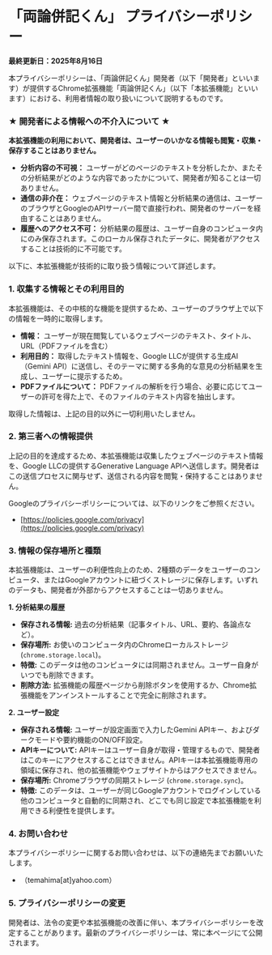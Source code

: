 # 「両論併記くん」 プライバシーポリシー

**最終更新日：2025年8月16日**

本プライバシーポリシーは、「両論併記くん」開発者（以下「開発者」といいます）が提供するChrome拡張機能「両論併記くん」（以下「本拡張機能」といいます）における、利用者情報の取り扱いについて説明するものです。

### ★ 開発者による情報への不介入について ★

**本拡張機能の利用において、開発者は、ユーザーのいかなる情報も閲覧・収集・保存することはありません。**

* **分析内容の不可視：** ユーザーがどのページのテキストを分析したか、またその分析結果がどのような内容であったかについて、開発者が知ることは一切ありません。
* **通信の非介在：** ウェブページのテキスト情報と分析結果の通信は、ユーザーのブラウザとGoogleのAPIサーバー間で直接行われ、開発者のサーバーを経由することはありません。
* **履歴へのアクセス不可：** 分析結果の履歴は、ユーザー自身のコンピュータ内にのみ保存されます。このローカル保存されたデータに、開発者がアクセスすることは技術的に不可能です。

以下に、本拡張機能が技術的に取り扱う情報について詳述します。

### 1. 収集する情報とその利用目的

本拡張機能は、その中核的な機能を提供するため、ユーザーのブラウザ上で以下の情報を一時的に取得します。

* **情報：** ユーザーが現在閲覧しているウェブページのテキスト、タイトル、URL（PDFファイルを含む）
* **利用目的：** 取得したテキスト情報を、Google LLCが提供する生成AI（Gemini API）に送信し、そのテーマに関する多角的な意見の分析結果を生成し、ユーザーに提示するため。
* **PDFファイルについて：** PDFファイルの解析を行う場合、必要に応じてユーザーの許可を得た上で、そのファイルのテキスト内容を抽出します。

取得した情報は、上記の目的以外に一切利用いたしません。

### 2. 第三者への情報提供

上記の目的を達成するため、本拡張機能は収集したウェブページのテキスト情報を、Google LLCの提供するGenerative Language APIへ送信します。開発者はこの送信プロセスに関与せず、送信される内容を閲覧・保持することはありません。

Googleのプライバシーポリシーについては、以下のリンクをご参照ください。
* [https://policies.google.com/privacy](https://policies.google.com/privacy)

### 3. 情報の保存場所と種類

本拡張機能は、ユーザーの利便性向上のため、2種類のデータをユーザーのコンピュータ、またはGoogleアカウントに紐づくストレージに保存します。いずれのデータも、開発者が外部からアクセスすることは一切ありません。

**1. 分析結果の履歴**

*   **保存される情報:** 過去の分析結果（記事タイトル、URL、要約、各論点など）。
*   **保存場所:** お使いのコンピュータ内のChromeローカルストレージ (`chrome.storage.local`)。
*   **特徴:** このデータは他のコンピュータには同期されません。ユーザー自身がいつでも削除できます。
*   **削除方法:** 拡張機能の履歴ページから削除ボタンを使用するか、Chrome拡張機能をアンインストールすることで完全に削除されます。

**2. ユーザー設定**

*   **保存される情報:** ユーザーが設定画面で入力したGemini APIキー、およびダークモードや要約機能のON/OFF設定。
*   **APIキーについて:** APIキーはユーザー自身が取得・管理するもので、開発者はこのキーにアクセスすることはできません。APIキーは本拡張機能専用の領域に保存され、他の拡張機能やウェブサイトからはアクセスできません。
*   **保存場所:** Chromeブラウザの同期ストレージ (`chrome.storage.sync`)。
*   **特徴:** このデータは、ユーザーが同じGoogleアカウントでログインしている他のコンピュータと自動的に同期され、どこでも同じ設定で本拡張機能を利用できる利便性を提供します。

### 4. お問い合わせ

本プライバシーポリシーに関するお問い合わせは、以下の連絡先までお願いいたします。
* （temahima[at]yahoo.com）

### 5. プライバシーポリシーの変更

開発者は、法令の変更や本拡張機能の改善に伴い、本プライバシーポリシーを改定することがあります。最新のプライバシーポリシーは、常に本ページにて公開されます。
